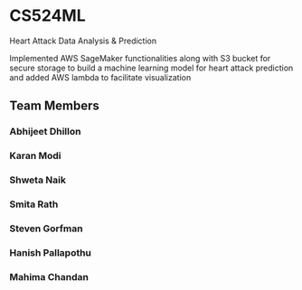 # CS524ML
Heart Attack Data Analysis &amp; Prediction

Implemented AWS SageMaker functionalities along with S3 bucket for secure storage to build a machine learning model for heart attack prediction and added AWS lambda to facilitate visualization

## Team Members
###	Abhijeet Dhillon
###	Karan Modi
###	Shweta Naik
###	Smita Rath
###	Steven Gorfman
###	Hanish Pallapothu
###	Mahima Chandan
